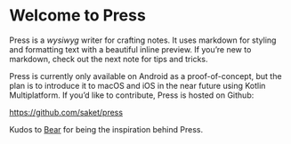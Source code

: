 # Welcome to Press
Press is a *wysiwyg* writer for crafting notes. It uses markdown for styling and formatting text with a beautiful inline preview. If you’re new to markdown, check out the next note for tips and tricks.

Press is currently only available on Android as a proof-of-concept, but the plan is to introduce it to macOS and iOS in the near future using Kotlin Multiplatform. If you’d like to contribute, Press is hosted on Github:

https://github.com/saket/press

Kudos to [Bear](https://bear.app) for being the inspiration behind Press.
